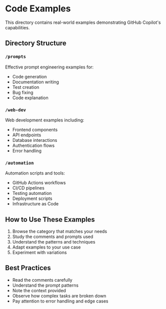 # Code Examples

This directory contains real-world examples demonstrating GitHub Copilot's capabilities.

## Directory Structure

### `/prompts`
Effective prompt engineering examples for:
- Code generation
- Documentation writing
- Test creation
- Bug fixing
- Code explanation

### `/web-dev`
Web development examples including:
- Frontend components
- API endpoints
- Database interactions
- Authentication flows
- Error handling

### `/automation`
Automation scripts and tools:
- GitHub Actions workflows
- CI/CD pipelines
- Testing automation
- Deployment scripts
- Infrastructure as Code

## How to Use These Examples

1. Browse the category that matches your needs
2. Study the comments and prompts used
3. Understand the patterns and techniques
4. Adapt examples to your use case
5. Experiment with variations

## Best Practices
- Read the comments carefully
- Understand the prompt patterns
- Note the context provided
- Observe how complex tasks are broken down
- Pay attention to error handling and edge cases 